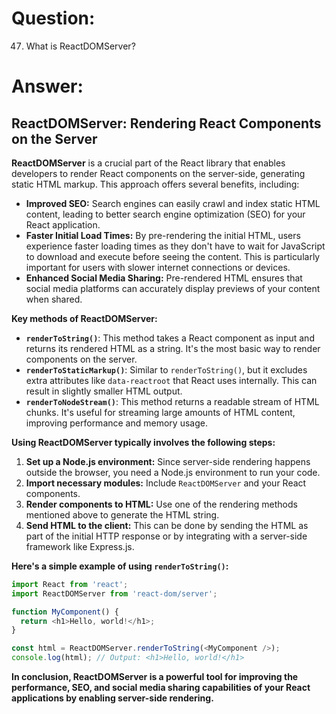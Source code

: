 # Question:

47. What is ReactDOMServer?

# Answer:

## ReactDOMServer: Rendering React Components on the Server

**ReactDOMServer** is a crucial part of the React library that enables developers to render React components on the server-side, generating static HTML markup. This approach offers several benefits, including:

* **Improved SEO:** Search engines can easily crawl and index static HTML content, leading to better search engine optimization (SEO) for your React application.
* **Faster Initial Load Times:** By pre-rendering the initial HTML, users experience faster loading times as they don't have to wait for JavaScript to download and execute before seeing the content. This is particularly important for users with slower internet connections or devices.
* **Enhanced Social Media Sharing:** Pre-rendered HTML ensures that social media platforms can accurately display previews of your content when shared.

**Key methods of ReactDOMServer:**

* **`renderToString()`**: This method takes a React component as input and returns its rendered HTML as a string. It's the most basic way to render components on the server.
* **`renderToStaticMarkup()`**: Similar to `renderToString()`, but it excludes extra attributes like `data-reactroot` that React uses internally. This can result in slightly smaller HTML output.
* **`renderToNodeStream()`**: This method returns a readable stream of HTML chunks. It's useful for streaming large amounts of HTML content, improving performance and memory usage.

**Using ReactDOMServer typically involves the following steps:**

1. **Set up a Node.js environment:** Since server-side rendering happens outside the browser, you need a Node.js environment to run your code.
2. **Import necessary modules:** Include `ReactDOMServer` and your React components.
3. **Render components to HTML:** Use one of the rendering methods mentioned above to generate the HTML string.
4. **Send HTML to the client:** This can be done by sending the HTML as part of the initial HTTP response or by integrating with a server-side framework like Express.js.

**Here's a simple example of using `renderToString()`:**

```javascript
import React from 'react';
import ReactDOMServer from 'react-dom/server';

function MyComponent() {
  return <h1>Hello, world!</h1>;
}

const html = ReactDOMServer.renderToString(<MyComponent />);
console.log(html); // Output: <h1>Hello, world!</h1>
```

**In conclusion, ReactDOMServer is a powerful tool for improving the performance, SEO, and social media sharing capabilities of your React applications by enabling server-side rendering.** 
